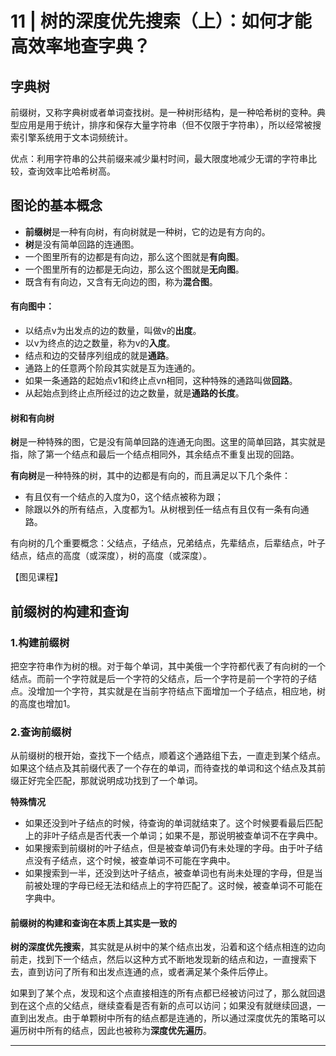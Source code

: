 # 11 | 树的深度优先搜索（上）：如何才能高效率地查字典？

## 字典树

前缀树，又称字典树或者单词查找树。是一种树形结构，是一种哈希树的变种。典型应用是用于统计，排序和保存大量字符串（但不仅限于字符串），所以经常被搜索引擎系统用于文本词频统计。

优点：利用字符串的公共前缀来减少巢村时间，最大限度地减少无谓的字符串比较，查询效率比哈希树高。

## 图论的基本概念

* **前缀树**是一种有向树，有向树就是一种树，它的边是有方向的。
* **树**是没有简单回路的连通图。
* 一个图里所有的边都是有向边，那么这个图就是**有向图**。
* 一个图里所有的边都是无向边，那么这个图就是**无向图**。
* 既含有有向边，又含有无向边的图，称为**混合图**。

#### 有向图中：
* 以结点v为出发点的边的数量，叫做v的**出度**。
* 以v为终点的边之数量，称为v的**入度**。
* 结点和边的交替序列组成的就是**通路**。
* 通路上的任意两个阶段其实就是互为连通的。
* 如果一条通路的起始点v1和终止点vn相同，这种特殊的通路叫做**回路**。
* 从起始点到终止点所经过的边之数量，就是**通路的长度**。

#### 树和有向树
**树**是一种特殊的图，它是没有简单回路的连通无向图。这里的简单回路，其实就是指，除了第一个结点和最后一个结点相同外，其余结点不重复出现的回路。

**有向树**是一种特殊的树，其中的边都是有向的，而且满足以下几个条件：

* 有且仅有一个结点的入度为0，这个结点被称为跟；
* 除跟以外的所有结点，入度都为1。从树根到任一结点有且仅有一条有向通路。

有向树的几个重要概念：父结点，子结点，兄弟结点，先辈结点，后辈结点，叶子结点，结点的高度（或深度），树的高度（或深度）。

【图见课程】

## 前缀树的构建和查询

### 1.构建前缀树

把空字符串作为树的根。对于每个单词，其中美俄一个字符都代表了有向树的一个结点。而前一个字符就是后一个字符的父结点，后一个字符是前一个字符的子结点。没增加一个字符，其实就是在当前字符结点下面增加一个子结点，相应地，树的高度也增加1。

### 2.查询前缀树

从前缀树的根开始，查找下一个结点，顺着这个通路组下去，一直走到某个结点。如果这个结点及其前缀代表了一个存在的单词，而待查找的单词和这个结点及其前缀正好完全匹配，那就说明成功找到了一个单词。

**特殊情况**

* 如果还没到叶子结点的时候，待查询的单词就结束了。这个时候要看最后匹配上的非叶子结点是否代表一个单词；如果不是，那说明被查单词不在字典中。
* 如果搜索到前缀树的叶子结点，但是被查单词仍有未处理的字母。由于叶子结点没有子结点，这个时候，被查单词不可能在字典中。
* 如果搜索到一半，还没到达叶子结点，被查单词也有尚未处理的字母，但是当前被处理的字母已经无法和结点上的字符匹配了。这时候，被查单词不可能在字典中。

#### 前缀树的构建和查询在本质上其实是一致的

**树的深度优先搜索**，其实就是从树中的某个结点出发，沿着和这个结点相连的边向前走，找到下一个结点，然后以这种方式不断地发现新的结点和边，一直搜索下去，直到访问了所有和出发点连通的点，或者满足某个条件后停止。

如果到了某个点，发现和这个点直接相连的所有点都已经被访问过了，那么就回退到在这个点的父结点，继续查看是否有新的点可以访问；如果没有就继续回退，一直到出发点。由于单颗树中所有的结点都是连通的，所以通过深度优先的策略可以遍历树中所有的结点，因此也被称为**深度优先遍历**。

******

